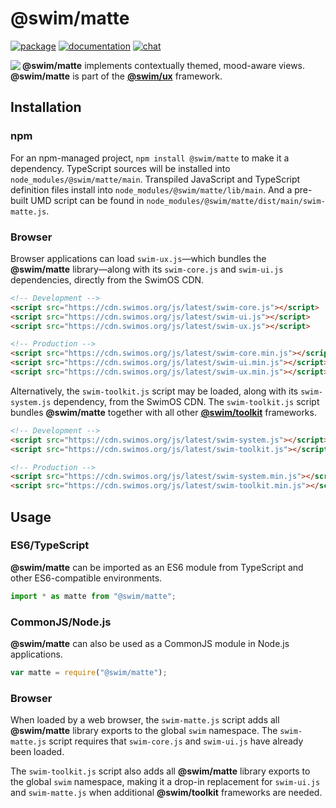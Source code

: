 # @swim/matte

[![package](https://img.shields.io/npm/v/@swim/matte.svg)](https://www.npmjs.com/package/@swim/matte)
[![documentation](https://img.shields.io/badge/doc-TypeDoc-blue.svg)](https://docs.swimos.org/js/latest/modules/_swim_matte.html)
[![chat](https://img.shields.io/badge/chat-Gitter-green.svg)](https://gitter.im/swimos/community)

<a href="https://www.swimos.org"><img src="https://docs.swimos.org/readme/marlin-blue.svg" align="left"></a>

**@swim/matte** implements contextually themed, mood-aware views.
**@swim/matte** is part of the
[**@swim/ux**](https://github.com/swimos/swim/tree/master/swim-toolkit-js/swim-ux-js/@swim/ux) framework.

## Installation

### npm

For an npm-managed project, `npm install @swim/matte` to make it a dependency.
TypeScript sources will be installed into `node_modules/@swim/matte/main`.
Transpiled JavaScript and TypeScript definition files install into
`node_modules/@swim/matte/lib/main`.  And a pre-built UMD script can
be found in `node_modules/@swim/matte/dist/main/swim-matte.js`.

### Browser

Browser applications can load `swim-ux.js`—which bundles the **@swim/matte**
library—along with its `swim-core.js` and `swim-ui.js` dependencies, directly
from the SwimOS CDN.

```html
<!-- Development -->
<script src="https://cdn.swimos.org/js/latest/swim-core.js"></script>
<script src="https://cdn.swimos.org/js/latest/swim-ui.js"></script>
<script src="https://cdn.swimos.org/js/latest/swim-ux.js"></script>

<!-- Production -->
<script src="https://cdn.swimos.org/js/latest/swim-core.min.js"></script>
<script src="https://cdn.swimos.org/js/latest/swim-ui.min.js"></script>
<script src="https://cdn.swimos.org/js/latest/swim-ux.min.js"></script>
```

Alternatively, the `swim-toolkit.js` script may be loaded, along with its
`swim-system.js` dependency, from the SwimOS CDN.  The `swim-toolkit.js`
script bundles **@swim/matte** together with all other
[**@swim/toolkit**](https://github.com/swimos/swim/tree/master/swim-toolkit-js/@swim/toolkit)
frameworks.

```html
<!-- Development -->
<script src="https://cdn.swimos.org/js/latest/swim-system.js"></script>
<script src="https://cdn.swimos.org/js/latest/swim-toolkit.js"></script>

<!-- Production -->
<script src="https://cdn.swimos.org/js/latest/swim-system.min.js"></script>
<script src="https://cdn.swimos.org/js/latest/swim-toolkit.min.js"></script>
```

## Usage

### ES6/TypeScript

**@swim/matte** can be imported as an ES6 module from TypeScript and other
ES6-compatible environments.

```typescript
import * as matte from "@swim/matte";
```

### CommonJS/Node.js

**@swim/matte** can also be used as a CommonJS module in Node.js applications.

```javascript
var matte = require("@swim/matte");
```

### Browser

When loaded by a web browser, the `swim-matte.js` script adds all
**@swim/matte** library exports to the global `swim` namespace.
The `swim-matte.js` script requires that `swim-core.js` and `swim-ui.js`
have already been loaded.

The `swim-toolkit.js` script also adds all **@swim/matte** library
exports to the global `swim` namespace, making it a drop-in replacement for
`swim-ui.js` and `swim-matte.js` when additional **@swim/toolkit** frameworks
are needed.
